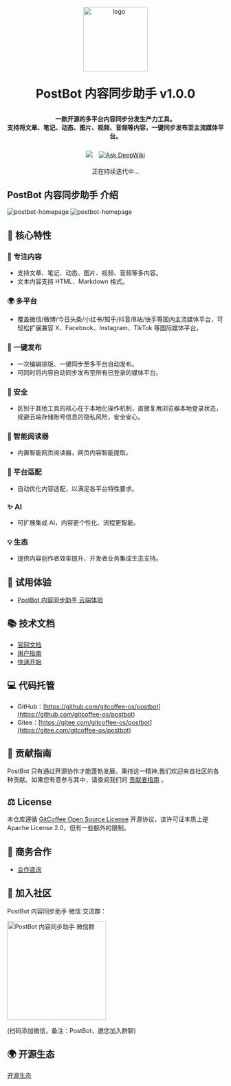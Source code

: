 <p align="center">
	<img alt="logo" src="https://postbot.exmay.com/docs/images/postbot_logo.svg" width="150" height="150">
</p>
<h1 align="center" style="margin: 30px 0 30px; font-weight: bold;">PostBot 内容同步助手 v1.0.0</h1>
<h4 align="center">
	一款开源的多平台内容同步分发生产力工具。
	<br />
	支持将文章、笔记、动态、图片、视频、音频等内容，一键同步发布至主流媒体平台。
</h4>
<p align="center">
	<a href="https://github.com/gitcoffee-os/postbot/blob/main/LICENSE" style="display:inline-block;margin:5px;">
		<img src="https://img.shields.io/github/license/gitcoffee-os/postbot.svg?labelColor=47caff&color=bd34fe">
	</a>
	<a href="https://deepwiki.com/gitcoffee-os/postbot" style="display:inline-block;margin:5px;">
        <img alt="Ask DeepWiki" src="https://deepwiki.com/badge.svg">
    </a>
</p>
<p align="center">
	正在持续迭代中...
</p>

## PostBot 内容同步助手 介绍
![postbot-homepage](https://postbot.exmay.com/docs/images/postbot_homepage.png)
![postbot-homepage](https://postbot.exmay.com/docs/images/postbot_homepage_dark.png)

## 🌟 核心特性
### 📝 专注内容
   - 支持文章、笔记、动态、图片、视频、音频等多内容。
   - 文本内容支持 HTML、Markdown 格式。
###  🌍 多平台
   - 覆盖微信/微博/今日头条/小红书/知乎/抖音/B站/快手等国内主流媒体平台，可轻松扩展兼容 X、Facebook、Instagram、TikTok 等国际媒体平台。
### 🚀 一键发布
   - 一次编辑排版、一键同步至多平台自动发布。
   - 可同时将内容自动同步发布至所有已登录的媒体平台。
### 🔐 安全
   - 区别于其他工具的核心在于本地化操作机制，直接复用浏览器本地登录状态，规避云端存储账号信息的隐私风险，安全安心。
### 📖 智能阅读器
   - 内置智能网页阅读器，网页内容智能提取。
### 🎯 平台适配
   - 自动优化内容适配，以满足各平台特性要求。
### ✨ AI
   - 可扩展集成 AI，内容更个性化、流程更智能。
### 💡 生态
   - 提供内容创作者效率提升、开发者业务集成生态支持。

## 👀 试用体验
- [PostBot 内容同步助手 云端体验](https://postbot.exmay.com/exmay/postbot/center/home)

## 📚 技术文档
- [官网文档](https://postbot.exmay.com/docs)
- [用户指南](https://postbot.exmay.com/docs/README)
- [快速开始](https://postbot.exmay.com/docs/quickstart)

## 💻 代码托管
- GitHub：[https://github.com/gitcoffee-os/postbot](https://github.com/gitcoffee-os/postbot)
- Gitee：[https://gitee.com/gitcoffee-os/postbot](https://gitee.com/gitcoffee-os/postbot)

## 🙌 贡献指南

PostBot 只有通过开源协作才能蓬勃发展。秉持这一精神,我们欢迎来自社区的各种贡献。如果您有意参与其中，请查阅我们的 [贡献者指南](https://postbot.exmay.com/docs/contributing) 。

## ⚖️ License

本仓库遵循 [GitCoffee Open Source License](https://github.com/gitcoffee-os/postbot/blob/main/LICENSE) 开源协议，该许可证本质上是 Apache License 2.0，但有一些额外的限制。

## 🤝 商务合作

- [合作咨询](https://postbot.exmay.com/docs/partner)

## 👥 加入社区
PostBot 内容同步助手 微信 交流群：

<img src="https://postbot.exmay.com/docs/images/gitcoffee_wechat.jpg" width="230px" title="PostBot 内容同步助手 微信群" />

(扫码添加微信，备注：PostBot，邀您加入群聊)

## 🌍 开源生态

[开源生态](https://postbot.exmay.com/docs/opensource) 
